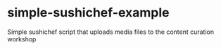 # simple-sushichef-example
Simple sushichef script that uploads media files to the content curation workshop
